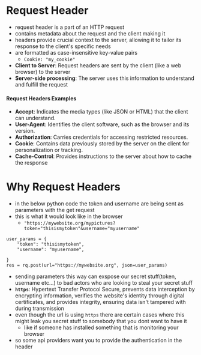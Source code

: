 # Request Header
- request header is a part of an HTTP request
- contains metadata about the request and the client making it
- headers provide crucial context to the server, allowing it to tailor its response to the client's specific needs
- are formatted as case-insensitive key-value pairs
    - `Cookie: "my_cookie"`
- **Client to Server**: Request headers are sent by the client (like a web browser) to the server
- **Server-side processing**: The server uses this information to understand and fulfill the request


#### Request Headers Examples
- **Accept**: Indicates the media types (like JSON or HTML) that the client can understand.
- **User-Agent**: Identifies the client software, such as the browser and its version.
- **Authorization**: Carries credentials for accessing restricted resources.
- **Cookie**: Contains data previously stored by the server on the client for personalization or tracking.
- **Cache-Control**: Provides instructions to the server about how to cache the response

# Why Request Headers

- in the below python code the token and username are being sent as parameters with the get request
- this is what it would look like in the browser
    - `"https://mywebsite.org/mypictures?token="thisismytoken"&username="myusername"`
```
user_params = {
    "token": "thisismytoken", 
    "username": "myusername", 

}
res = rq.post(url="https://mywebsite.org", json=user_params)
```
- sending parameters this way can exspose our secret stuff(token, username etc...) to bad actors who are looking to steal your secret stuff
- **`https`**: Hypertext Transfer Protocol Secure, prevents data interception by encrypting information, verifies the website's identity through digital certificates, and provides integrity, ensuring data isn't tampered with during transmission
- even though the url is using `https` there are certain cases where this might leak you secret stuff to somebody that you dont want to have it
    - like if someone has installed something that is monitoring your browser
- so some api providers want you to provide the authentication in the header
